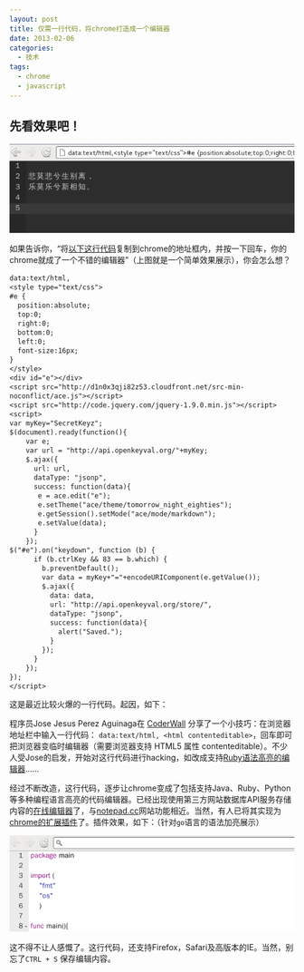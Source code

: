 ```yaml
--- 
layout: post
title: 仅需一行代码，将chrome打造成一个编辑器
date: 2013-02-06
categories:
  - 技术
tags:
  - chrome
  - javascript
---
```


## 先看效果吧！

![](/img/article/chrome/chrome-editor.png)

如果告诉你，“将[以下这行代码](https://gist.github.com/minikomi/4672169)复制到chrome的地址框内，并按一下回车，你的chrome就成了一个不错的编辑器”（上图就是一个简单效果展示），你会怎么想？

    data:text/html,
    <style type="text/css">
    #e {
      position:absolute;
      top:0;
      right:0;
      bottom:0;
      left:0;
      font-size:16px;
    }
    </style>
    <div id="e"></div>
    <script src="http://d1n0x3qji82z53.cloudfront.net/src-min-noconflict/ace.js"></script>
    <script src="http://code.jquery.com/jquery-1.9.0.min.js"></script>
    <script>
    var myKey="SecretKeyz";
    $(document).ready(function(){
        var e;
        var url = "http://api.openkeyval.org/"+myKey;
        $.ajax({
          url: url,
          dataType: "jsonp",
          success: function(data){
           e = ace.edit("e");
           e.setTheme("ace/theme/tomorrow_night_eighties");
           e.getSession().setMode("ace/mode/markdown");
           e.setValue(data);
          }
        });
    $("#e").on("keydown", function (b) {
          if (b.ctrlKey && 83 == b.which) {
            b.preventDefault();
            var data = myKey+"="+encodeURIComponent(e.getValue());
            $.ajax({
              data: data,
              url: "http://api.openkeyval.org/store/",
              dataType: "jsonp",
              success: function(data){
                alert("Saved.");
              }
            });
          }
        });
    });
    </script>

这是最近比较火爆的一行代码。起因，如下：

程序员Jose Jesus Perez Aguinaga在 [CoderWall](https://coderwall.com/p/lhsrcq) 分享了一个小技巧：在浏览器地址栏中输入一行代码：
`data:text/html, <html contenteditable>`，回车即可把浏览器变临时编辑器（需要浏览器支持 HTML5 属性 contenteditable）。不少人受Jose的启发，开始对这行代码进行hacking，如改成支持[Ruby语法高亮的编辑器](https://gist.github.com/jakeonrails/4666256)……

经过不断改造，这行代码，逐步让chrome变成了包括支持Java、Ruby、Python等多种编程语言高亮的代码编辑器。已经出现使用第三方网站数据库API服务存储内容的[在线编辑器](https://gist.github.com/minikomi/4672169)了，与[notepad.cc](http://notepad.cc)网站功能相近。当然，有人已将其实现为[chrome的扩展插件](https://chrome.google.com/webstore/detail/editor-in-chrome/kekmncaadcnnngadocpbcfaaaldklmnd)了。插件效果，如下：（针对`go`语言的语法加亮展示）

![](/img/article/chrome/chrome-editor-ext.png)

这不得不让人感慨了。这行代码，还支持Firefox，Safari及高版本的IE。当然，别忘了`CTRL + S` 保存编辑内容。



